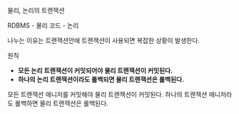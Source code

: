 물리, 논리의 트랜잭션

RDBMS - 물리
코드 - 논리

나누는 이유는 트랜잭션안에 트랜잭션이 사용되면 복잡한 상황이 발생한다.

원칙
- **모든 논리 트랜잭션이 커밋되어야 물리 트랜잭션이 커밋된다.** 
- **하나의 논리 트랜잭션이라도 롤백되면 물리 트랜잭션은 롤백된다.**

모든 트랜잭션 매니저를 커밋해야 물리 트랜잭션이 커밋된다. 하나의 트랜잭션 매니저라 도 롤백하면 물리 트랜잭션은 롤백된다.